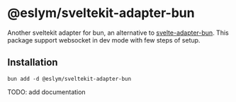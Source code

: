 # @eslym/sveltekit-adapter-bun

Another sveltekit adapter for bun, an alternative to [svelte-adapter-bun](https://github.com/gornostay25/svelte-adapter-bun). This package support websocket in dev mode with few steps of setup.

## Installation

```shell
bun add -d @eslym/sveltekit-adapter-bun
```

TODO: add documentation
